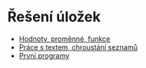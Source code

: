 # Řešení úložek

* [Hodnoty, proměnné, funkce](hodnoty-promenne-funkce.md)
* [Práce s textem, chroustání seznamů](prace-s-textem-chroustani.md)
* [První programy](prvni-programy.md)
